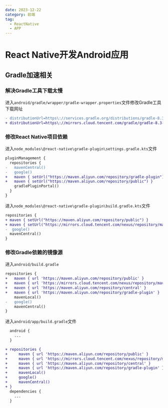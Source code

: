 ```yaml
---
date: 2023-12-22
category: 前端
tag:
  - ReactNative
  - APP
---
```


# React Native开发Android应用

## Gradle加速相关

### 解决Gradle工具下载太慢

进入`android/gradle/wrapper/gradle-wrapper.properties`文件修改Gradle工具下载网址

  ```diff
  - distributionUrl=https\://services.gradle.org/distributions/gradle-8.3-all.zip
  + distributionUrl=https\://mirrors.cloud.tencent.com/gradle/gradle-8.3-all.zip
  ```

### 修改React Native项目依赖

进入`node_modules\@react-native\gradle-plugin\settings.gradle.kts`文件

```diff
pluginManagement {
  repositories {
-   mavenCentral()
-   google()
+   maven { setUrl("https://maven.aliyun.com/repository/gradle-plugin") }
+   maven { setUrl("https://maven.aliyun.com/repository/public") }
    gradlePluginPortal()
  }
}
```

进入`node_modules\@react-native\gradle-plugin\build.gradle.kts`文件

```diff
repositories {
+ maven { setUrl("https://maven.aliyun.com/repository/public") }
+ maven { setUrl("https://mirrors.cloud.tencent.com/nexus/repository/maven-public") }
-  google()
  mavenCentral()
}
```

### 修改Gradle依赖的镜像源

进入`android/build.gradle`

```diff
repositories {
+   maven { url 'https://maven.aliyun.com/repository/public' }
+   maven { url 'https://mirrors.cloud.tencent.com/nexus/repository/maven-public' }
+   maven { url 'https://maven.aliyun.com/repository/central' }
+   maven { url 'https://maven.aliyun.com/repository/gradle-plugin' }
    mavenLocal()
-   google()
    mavenCentral()
}
```

进入`android/app/build.gradle`文件

```diff
  android {
    ...
  }

+ repositories {
+     maven { url 'https://maven.aliyun.com/repository/public' }
+     maven { url 'https://mirrors.cloud.tencent.com/nexus/repository/maven-public' }
+     maven { url 'https://maven.aliyun.com/repository/central' }
+     maven { url 'https://maven.aliyun.com/repository/gradle-plugin' }
+     mavenLocal()
+     google()
+     mavenCentral()
+ }
  dependencies {
    ...
  }
```
